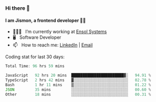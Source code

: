 ### Hi there 👋

#### I am Jismon, a frontend developer 👦🏻

- 🧑🏻‍💻   &nbsp; I’m currently working at <a href='https://www.ensolsystems.com/' target="_blank">Ensol Systems</a>
- 🖥   &nbsp; Software Developer
- 📫   &nbsp; How to reach me: <a href='https://www.linkedin.com/in/jismonthomas/'>LinkedIn</a> | <a href='mailto:hellojismonthomas@gmail.com'>Email</a>

Coding stat for last 30 days:
<!--START_SECTION:waka-->

```javascript
Total Time: 96 hrs 59 mins

JavaScript   92 hrs 20 mins  ███████████████████████▓░   94.91 %
TypeScript   2 hrs 42 mins   ▓░░░░░░░░░░░░░░░░░░░░░░░░   02.78 %
Bash         1 hr 11 mins    ▒░░░░░░░░░░░░░░░░░░░░░░░░   01.22 %
JSON         35 mins         ░░░░░░░░░░░░░░░░░░░░░░░░░   00.60 %
Other        18 mins         ░░░░░░░░░░░░░░░░░░░░░░░░░   00.31 %
```

<!--END_SECTION:waka-->

<!--
**jismonthomas/jismonthomas** is a ✨ _special_ ✨ repository because its `README.md` (this file) appears on your GitHub profile.

Here are some ideas to get you started:

- 🔭 I’m currently working on ...
- 🌱 I’m currently learning ...
- 👯 I’m looking to collaborate on ...
- 🤔 I’m looking for help with ...
- 💬 Ask me about ...
- 📫 How to reach me: ...
- 😄 Pronouns: ...
- ⚡ Fun fact: ...
-->
